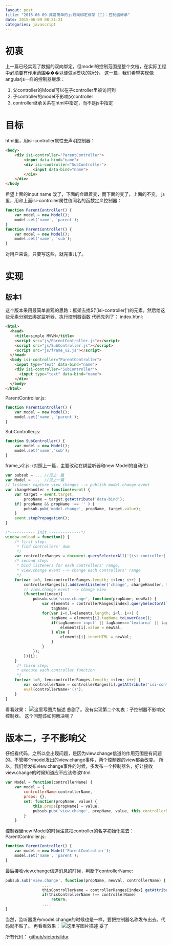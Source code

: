 ```yaml
---
layout: post
title: "2015-06-09-非常简单的js双向绑定框架（二）：控制器继承"
date: 2015-06-09 08:21:21
categories: javascript
---
```

# 初衷
上一篇已经实现了数据的双向绑定，但model的控制范围是整个文档，在实际工程中必须要有作用范围���以便做ui模块的拆分。
这一篇，我们希望实现像angularjs一样的控制器继承：
1. 父controller的Model可以在子controller里被访问到
2. 子controller的model不影响父controller
3. controller继承关系在html中指定，而不是js中指定

# 目标
html里，用isi-controller属性去声明控制器：
```html
<body>
	<div isi-controller="ParentController">
		<input data-bind="name">
		<div isi-controller="SubController">
			<input data-bind="name">
		</div>
	</div>
</body
```
希望上面的input name 改了，下面的会跟着变，而下面的变了，上面的不变。
js里，用和上面isi-controller属性值同名的函数定义控制器：
```javascript
function ParentController() {
	var model = new Model();
	model.set('name', 'parent');
}
function ParentController() {
	var model = new Model();
	model.set('name', 'sub');
}
```
对用户来说，只要写这些，就完事儿了。
# 实现
## 版本1
这个版本采用最简单直观的思路：框架去找$('[isi-controller]')的元素，然后给这些元素分别去绑定监听器、执行控制器函数
代码先列了：
index.html:
```html
<html>
  <head>
    <title>simple MVVM</title>
    <script src="js/ParentController.js"></script>
    <script src="js/SubController.js"></script>
    <script src="js/frame_v2.js"></script>
  </head>
  <body isi-controller="ParentController">
    <input type="text" data-bind="name">
    <div isi-controller="SubController">
      <input type="text" data-bind="name">
    </div>
  </body>
</html>
```
ParentController.js:
```javascript
function ParentController() {
    var model = new Model();
    model.set('name', 'parent');
}
```
SubController.js:
```javascript
function SubController() {
    var model = new Model();
    model.set('name','sub');
}
```
frame_v2.js: (对照上一篇，主要改动在绑监听器和new Model的自动化)
```javascript
var pubsub = ... //见上一篇
var Model = ...  //见上一篇
// listener capture view changes --> publish model.change event
var changeHandler = function(event) {
    var target = event.target,
        propName = target.getAttribute('data-bind');
    if( propName && propName !== '' ) {
        pubsub.pub('model.change', propName, target.value);
    }
    event.stopPropagation();
}

/*----------- Init --------------*/
window.onload = function() {
    /* first step:
     * find controllers' dom
     */
    var controllerRanges = document.querySelectorAll('[isi-controller]');
    /* second step:
     * bind listeners for each controllers' range,
     * view.change event --> change each controllers' range
     */
    for(var i=0, len=controllerRanges.length; i<len; i++) {
        controllerRanges[i].addEventListener('change', changeHandler, false);
        // view.change event --> change view
        (function(index){
            pubsub.sub('view.change', function(propName, newVal) {
                var elements = controllerRanges[index].querySelectorAll('[data-bind=' + propName +']'),
                    tagName;
                for(var i=0,l=elements.length; i<l; i++) {
                    tagName = elements[i].tagName.toLowerCase();
                    if(tagName==='input' || tagName==='textarea' || tagName==='select') {
                        elements[i].value = newVal;
                    } else {
                        elements[i].innerHTML = newVal;
                    }
                }
            });
        })(i);
    }
     /* third step:
     * execute each controller function
     */
    for(var i=0, len=controllerRanges.length; i<len; i++) {
        var controllerName = controllerRanges[i].getAttribute('isi-controller');
        eval(controllerName+'()');
    }
}
```
看看效果：
![这里写图片描述](http://img.blog.csdn.net/20150610091048831)
悲剧了。没有实现第二个初衷：子控制器不影响父控制器。
这个问题该如何解决呢？

# 版本二，子不影响父
仔细看代码，之所以会出现问题，是因为view.change信道的作用范围是有问题的。不管哪个model发出的view.change事件，两个控制器的view都会改变。
所以，我们给发布view.change事件的时候，多发布一个控制器名，好让接收view.change的时候知道应不应该修改html:
```javascript
var Model = function(controllerName) {
    var model = {
        controllerName:controllerName,
        props: {},
        set: function(propName, value) {
            this.props[propName] = value;
            pubsub.pub('view.change', propName, value, this.controllerName); //就是这里！
        }       
    }
```
控制器里new Model的时候注意把controller的名字初始化进去：
ParentController.js:
```javascript
function ParentController() {
    var model = new Model('ParentController');
    model.set('name', 'parent');
}
```
最后接收view.change信道消息的时候，判断下controllerName:
```javascript
pubsub.sub('view.change', function(propName, newVal, controllerName) {
				....
                thisControllerName = controllerRanges[index].getAttribute('isi-controller'),
                if(thisControllerName !== controllerName)
                    return;
                ....
}
```
当然，监听器发布model.change的时候也是一样，要把控制器名称发布出去。代码就不贴了。
再看看效果：
![这里写图片描述](http://img.blog.csdn.net/20150610094145521)
妥了

所有代码：
[github/victorisildur](https://github.com/victorisildur/javascript/tree/master/simpleMvvmFrame)
